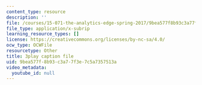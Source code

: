 ```yaml
---
content_type: resource
description: ''
file: /courses/15-071-the-analytics-edge-spring-2017/9bea577f8b93c3a77f3e7c5a7357513a_ril5Z4UxI3w.srt
file_type: application/x-subrip
learning_resource_types: []
license: https://creativecommons.org/licenses/by-nc-sa/4.0/
ocw_type: OCWFile
resourcetype: Other
title: 3play caption file
uid: 9bea577f-8b93-c3a7-7f3e-7c5a7357513a
video_metadata:
  youtube_id: null
---
```

